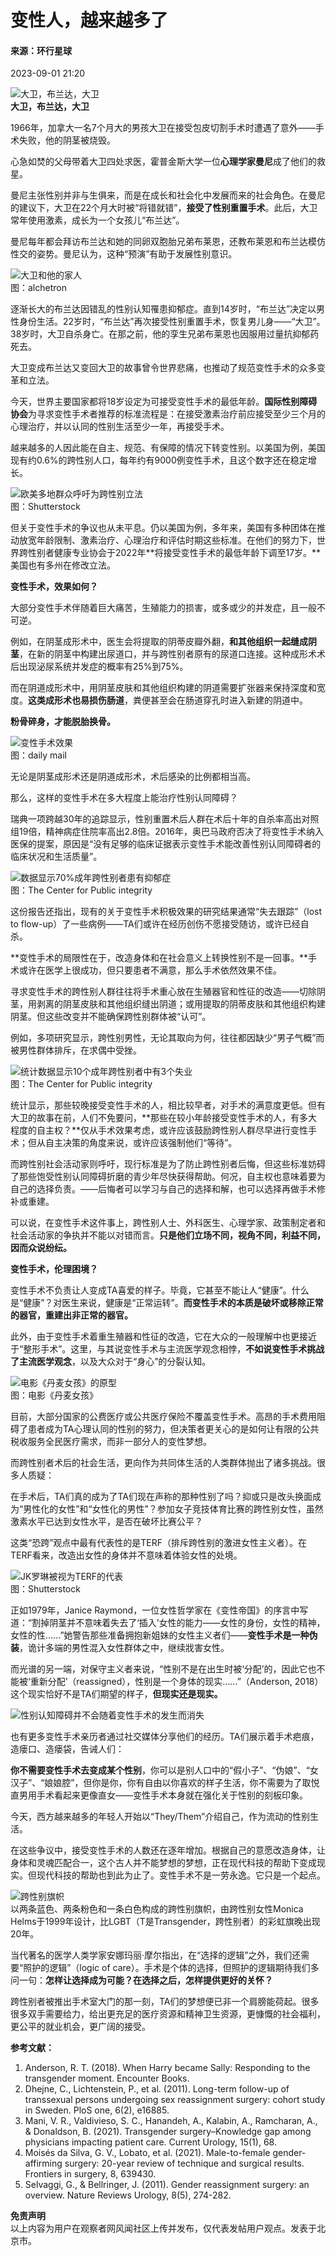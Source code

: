 # 变性人，越来越多了

#### 来源：环行星球  
2023-09-01 21:20  

![大卫，布兰达，大卫](https://i.guancha.cn/bbs/2023/09/01/20230901211934910.jpg?imageView2/2/w/500/format/jpg)  
**大卫，布兰达，大卫**  

1966年，加拿大一名7个月大的男孩大卫在接受包皮切割手术时遭遇了意外——手术失败，他的阴茎被烧毁。

心急如焚的父母带着大卫四处求医，霍普金斯大学一位**心理学家曼尼**成了他们的救星。

曼尼主张性别并非与生俱来，而是在成长和社会化中发展而来的社会角色。在曼尼的建议下，大卫在22个月大时被“将错就错”，**接受了性别重置手术**。此后，大卫常年使用激素，成长为一个女孩儿“布兰达”。

曼尼每年都会拜访布兰达和她的同卵双胞胎兄弟布莱恩，还教布莱恩和布兰达模仿性交的姿势。曼尼认为，这种“预演”有助于发展性别意识。

![大卫和他的家人](https://i.guancha.cn/bbs/2023/09/01/20230901211934333.jpg?imageView2/2/w/500/format/jpg)  
图：alchetron  

逐渐长大的布兰达因错乱的性别认知罹患抑郁症。直到14岁时，“布兰达”决定以男性身份生活。22岁时，“布兰达”再次接受性别重置手术，恢复男儿身——“大卫”。38岁时，大卫自杀身亡。在那之前，他的孪生兄弟布莱恩也因服用过量抗抑郁药死去。

大卫变成布兰达又变回大卫的故事曾令世界悲痛，也推动了规范变性手术的众多变革和立法。

今天，世界主要国家都将18岁设定为可接受变性手术的最低年龄。**国际性别障碍协会**为寻求变性手术者推荐的标准流程是：在接受激素治疗前应接受至少三个月的心理治疗，并以认同的性别生活至少一年，再接受手术。

越来越多的人因此能在自主、规范、有保障的情况下转变性别。以美国为例，美国现有约0.6%的跨性别人口，每年约有9000例变性手术，且这个数字还在稳定增长。

![欧美多地群众呼吁为跨性别立法](https://i.guancha.cn/bbs/2023/09/01/20230901211934524.jpg?imageView2/2/w/500/format/jpg)  
图：Shutterstock  

但关于变性手术的争议也从未平息。仍以美国为例，多年来，美国有多种团体在推动放宽年龄限制、激素治疗、心理治疗和评估时期这些标准。在他们的努力下，世界跨性别者健康专业协会于2022年**将接受变性手术的最低年龄下调至17岁。**美国也有多州在修改立法。

**变性手术，效果如何？**

大部分变性手术伴随着巨大痛苦，生殖能力的损害，或多或少的并发症，且一般不可逆。

例如，在阴茎成形术中，医生会将提取的阴蒂皮瓣外翻，**和其他组织一起缝成阴茎**，在新的阴茎中构建出尿道口，并与跨性别者原有的尿道口连接。这种成形术术后出现泌尿系统并发症的概率有25%到75%。

而在阴道成形术中，用阴茎皮肤和其他组织构建的阴道需要扩张器来保持深度和宽度。**这类成形术也易损伤肠道**，粪便甚至会在肠道穿孔时进入新建的阴道中。

**粉骨碎身，才能脱胎换骨。**

![变性手术效果](https://i.guancha.cn/bbs/2023/09/01/20230901211934990.png?imageView2/2/w/500/format/png)  
图：daily mail  

无论是阴茎成形术还是阴道成形术，术后感染的比例都相当高。

那么，这样的变性手术在多大程度上能治疗性别认同障碍？

瑞典一项跨越30年的追踪显示，性别重置术后人群在术后十年的自杀率高出对照组19倍，精神病症住院率高出2.8倍。2016年，奥巴马政府否决了将变性手术纳入医保的提案，原因是“没有足够的临床证据表示变性手术能改善性别认同障碍者的临床状况和生活质量”。

![数据显示70%成年跨性别者患有抑郁症](https://i.guancha.cn/bbs/2023/09/01/20230901211934476.png?imageView2/2/w/500/format/jpg)  
图：The Center for Public integrity  

这份报告还指出，现有的关于变性手术积极效果的研究结果通常“失去跟踪”（lost to flow-up）了一些病例——TA们或许在经历创伤不愿接受随访，或许已经自杀。

**变性手术的局限性在于，改造身体和在社会意义上转换性别不是一回事。**手术或许在医学上很成功，但只要患者不满意，那么手术依然效果不佳。

寻求变性手术的跨性别人群往往将手术重心放在生殖器官和性征的改造——切除阴茎，用剥离的阴茎皮肤和其他组织缝出阴道；或用提取的阴蒂皮肤和其他组织构建阴茎。但这些改变并不能确保跨性别群体被“认可”。

例如，多项研究显示，跨性别男性，无论其取向为何，往往都因缺少“男子气概”而被男性群体排斥，在求偶中受挫。

![统计数据显示10个成年跨性别者中有3个失业](https://i.guancha.cn/bbs/2023/09/01/20230901211934396.png?imageView2/2/w/500/format/jpg)  
图：The Center for Public integrity  

统计显示，那些较晚接受变性手术的人，相比较早者，对手术的满意度更低。但有大卫的故事在前，人们不免要问，**那些在较小年龄接受变性手术的人，有多大程度的自主权？**仅从手术效果考虑，或许应该鼓励跨性别人群尽早进行变性手术；但从自主决策的角度来说，或许应该强制他们“等待”。

而跨性别社会活动家则呼吁，现行标准是为了防止跨性别者后悔，但这些标准妨碍了那些饱受性别认同障碍折磨的青少年尽快获得帮助。何况，自主权也意味着要为自己的选择负责。——后悔者可以学习与自己的选择和解，也可以选择再做手术修补或重建。

可以说，在变性手术这件事上，跨性别人士、外科医生、心理学家、政策制定者和社会活动家的争执并不能以对错而言。**只是他们立场不同，视角不同，利益不同，因而众说纷纭。**

**变性手术，伦理困境？**

变性手术不负责让人变成TA喜爱的样子。毕竟，它甚至不能让人“健康”。什么是“健康”？对医生来说，健康是“正常运转”。**而变性手术的本质是破坏或移除正常的器官，重建出非正常的器官。**

此外，由于变性手术着重生殖器和性征的改造，它在大众的一般理解中也更接近于“整形手术”。这里，与其说变性手术与主流医学观念相悖，**不如说变性手术挑战了主流医学观念**，以及大众对于“身心”的分裂认知。

![电影《丹麦女孩》的原型](https://i.guancha.cn/bbs/2023/09/01/20230901211935398.png?imageView2/2/w/500/format/jpg)  
图：电影《丹麦女孩》

目前，大部分国家的公费医疗或公共医疗保险不覆盖变性手术。高昂的手术费用阻碍了患者成为TA心理认同的性别的努力，但决策者更关心的是如何让有限的公共税收服务全民医疗需求，而非一部分人的变性梦想。

而跨性别者术后的社会生活，更向作为共同体生活的人类群体抛出了诸多挑战。很多人质疑：

在手术后，TA们真的成为了TA们现在声称的那种性别了吗？抑或只是改头换面成为“男性化的女性”和“女性化的男性”？参加女子竞技体育比赛的跨性别女性，虽然激素水平已达到女性水平，是否在破坏比赛公平？

这类“恐跨”观点中最有代表性的是TERF（排斥跨性别的激进女性主义者）。在TERF看来，改造出女性的身体并不意味着体验女性的处境。

![JK罗琳被视为TERF的代表](https://i.guancha.cn/bbs/2023/09/01/20230901211934262.jpg?imageView2/2/w/500/format/jpg)  
图：Shutterstock  

正如1979年，Janice Raymond，一位女性哲学家在《变性帝国》的序言中写道：“割掉阴茎并不意味着失去了‘插入’女性的能力——女性的身份，女性的精神，女性的性……”她警告那些准备拥抱新姐妹的女性主义者们——**变性手术是一种伪装**，诡计多端的男性混入女性群体之中，继续戕害女性。

而光谱的另一端，对保守主义者来说，“性别不是在出生时被‘分配’的，因此它也不能被‘重新分配’（reassigned），性别是一个身体的现实……”（Anderson, 2018）这个现实恰好不是TA们期望的样子，**但现实还是现实。**

![性别认知障碍并不会随着变性手术的发生而消失](https://i.guancha.cn/bbs/2023/09/01/20230901211935309.jpg?imageView2/2/w/500/format/jpg)  

也有更多变性手术亲历者通过社交媒体分享他们的经历。TA们展示着手术疤痕，造瘘口、造瘘袋，告诫人们：

**你不需要变性手术去变成某个性别**，你可以是别人口中的“假小子”、“伪娘”、“女汉子”、“娘娘腔”，但你是你，你有自由以你喜欢的样子生活，你不需要为了取悦直男用手术看起来更像直女——变性手术本身就在强化关于性别的刻板印象。

今天，西方越来越多的年轻人开始以“They/Them”介绍自己，作为流动的性别生活。

在这些争议中，接受变性手术的人数还在逐年增加。根据自己的意愿改造身体，让身体和灵魂匹配合一，这个古人并不能梦想的梦想，正在现代科技的帮助下变成现实。但现代科技的帮助也到此为止了。变性手术不是一劳永逸。它只是一个起点。

![跨性别旗帜](https://i.guancha.cn/bbs/2023/09/01/20230901211935574.jpg?imageView2/2/w/500/format/jpg)  
以两条蓝色、两条粉色和一条白色构成的跨性别旗帜，由跨性别女性Monica Helms于1999年设计，比LGBT（T是Transgender，跨性别者）的彩虹旗晚出现20年。

当代著名的医学人类学家安娜玛丽·摩尔指出，在“选择的逻辑”之外，我们还需要“照护的逻辑”（logic of care）。手术是个体的选择，但照护的逻辑期待我们多问一句：**怎样让选择成为可能？在选择之后，怎样提供更好的关怀？**

跨性别者被推出手术室大门的那一刻，TA们的梦想便已非一个肩膀能荷起。很多很多双手需要给力，给出更充足的医疗资源和精神卫生资源，更慷慨的社会福利，更公平的就业机会，更广阔的接受。

​**参考文献：**

1. Anderson, R. T. (2018). When Harry became Sally: Responding to the transgender moment. Encounter Books.  
2. Dhejne, C., Lichtenstein, P., et al. (2011). Long-term follow-up of transsexual persons undergoing sex reassignment surgery: cohort study in Sweden. PloS one, 6(2), e16885.  
3. Mani, V. R., Valdivieso, S. C., Hanandeh, A., Kalabin, A., Ramcharan, A., & Donaldson, B. (2021). Transgender surgery–Knowledge gap among physicians impacting patient care. Current Urology, 15(1), 68.  
4. Moisés da Silva, G. V., Lobato, et al. (2021). Male-to-female gender-affirming surgery: 20-year review of technique and surgical results. Frontiers in surgery, 8, 639430.  
5. Selvaggi, G., & Bellringer, J. (2011). Gender reassignment surgery: an overview. Nature Reviews Urology, 8(5), 274-282.  

**免责声明**  
以上内容为用户在观察者网风闻社区上传并发布，仅代表发帖用户观点。发表于北京市。